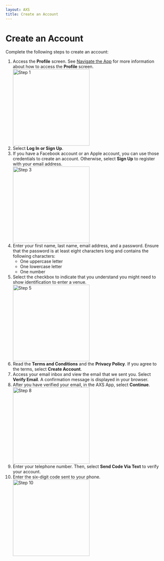 ```yaml
---
layout: AXS
title: Create an Account
---
```


# Create an Account

Complete the following steps to create an account:

<ol>
  <li>Access the <strong>Profile</strong> screen. See <a href="{{ site.baseurl }}/AXS/navigate_app">Navigate the App</a> for more information about how to access the <strong>Profile</strong> screen.</li>
  <img src="{{ site.baseurl }}/AXS/pictures/create_an_account/create_an_account_step_1.jpg"
  alt="Step 1"  width="250"/>
  <li> Select <strong>Log In or Sign Up</strong>.</li>
  <li>If you have a Facebook account or an Apple account, you can use those credentials to create an account. Otherwise, select <strong>Sign Up</strong> to register with your email address.</li>
  <img src="{{ site.baseurl }}/AXS/pictures/create_an_account/create_an_account_step_3.jpg"
  alt="Step 3"  width="250"/>
  <li>Enter your first name, last name, email address, and a password. Ensure that the password is at least eight characters long and contains the following characters:
  <ul>
    <li>One uppercase letter</li>
    <li>One lowercase letter</li>
    <li>One number</li>
  </ul>
  </li>
  <li>Select the checkbox to indicate that you understand you might need to show identification to enter a venue.</li>
  <img src="{{ site.baseurl }}/AXS/pictures/create_an_account/create_an_account_step_5.jpg"
  alt="Step 5"  width="250"/>
  <li>Read the <strong>Terms and Conditions</strong> and the <strong>Privacy Policy</strong>. If you agree to the terms, select <strong>Create Account</strong>.</li>
  <li>Access your email inbox and view the email that we sent you. Select <strong>Verify Email</strong>. A confirmation message is displayed in your browser.</li>
  <li>After you have verified your email, in the AXS App, select <strong>Continue</strong>.</li>
  <img src="{{ site.baseurl }}/AXS/pictures/create_an_account/create_an_account_step_8.jpg"
  alt="Step 8"  width="250"/>
  <li>Enter your telephone number. Then, select <strong>Send Code Via Text</strong> to verify your account.</li>
  <li>Enter the six-digit code sent to your phone.</li>
  <img src="{{ site.baseurl }}/AXS/pictures/create_an_account/create_an_account_step_10.jpg"
  alt="Step 10"  width="250"/>
</ol>